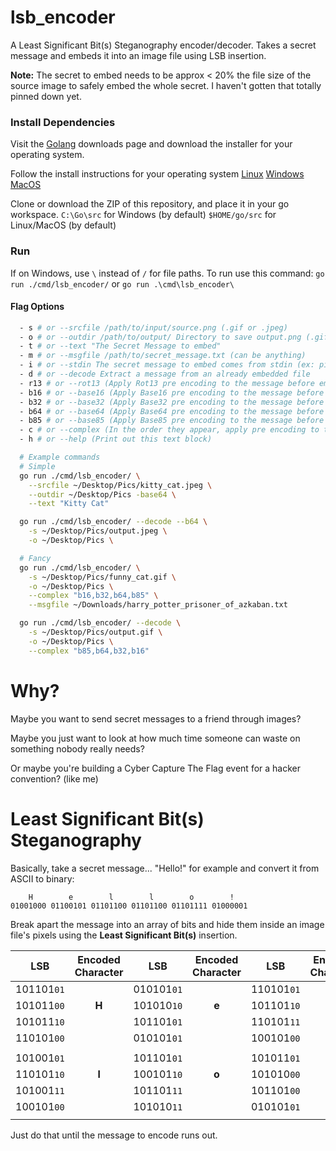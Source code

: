 # lsb_encoder
A Least Significant Bit(s) Steganography encoder/decoder. Takes a secret message and embeds it into an image file using LSB insertion. 

**Note:** The secret to embed needs to be approx < 20% the file size of the source image to safely embed the whole secret. I haven't gotten that totally pinned down yet.

### Install Dependencies
Visit the [Golang](https://golang.org/dl/) downloads page and download the installer for your operating 
system.

Follow the install instructions for your operating system
[Linux](https://golang.org/doc/install#tarball)
[Windows](https://golang.org/doc/install#windows)
[MacOS](https://golang.org/doc/install#macos)

Clone or download the ZIP of this repository, and place it in your go workspace.
`C:\Go\src` for Windows (by default)
`$HOME/go/src` for Linux/MacOS (by default)

### Run
If on Windows, use `\` instead of `/` for file paths.
To run use this command:
`go run ./cmd/lsb_encoder/` or `go run .\cmd\lsb_encoder\`
#### Flag Options
```sh
  - s # or --srcfile /path/to/input/source.png (.gif or .jpeg)
  - o # or --outdir /path/to/output/ Directory to save output.png (.gif or .jpeg)
  - t # or --text "The Secret Message to embed"
  - m # or --msgfile /path/to/secret_message.txt (can be anything)
  - i # or --stdin The secret message to embed comes from stdin (ex: pipe command)
  - d # or --decode Extract a message from an already embedded file
  - r13 # or --rot13 (Apply Rot13 pre encoding to the message before embedding)
  - b16 # or --base16 (Apply Base16 pre encoding to the message before embedding)
  - b32 # or --base32 (Apply Base32 pre encoding to the message before embedding)
  - b64 # or --base64 (Apply Base64 pre encoding to the message before embedding)
  - b85 # or --base85 (Apply Base85 pre encoding to the message before embedding)
  - c # or --complex (In the order they appear, apply pre encoding to the message before embedding)
  - h # or --help (Print out this text block)

  # Example commands
  # Simple
  go run ./cmd/lsb_encoder/ \
    --srcfile ~/Desktop/Pics/kitty_cat.jpeg \
    --outdir ~/Desktop/Pics -base64 \
    --text "Kitty Cat"

  go run ./cmd/lsb_encoder/ --decode --b64 \
    -s ~/Desktop/Pics/output.jpeg \
    -o ~/Desktop/Pics \

  # Fancy
  go run ./cmd/lsb_encoder/ \
    -s ~/Desktop/Pics/funny_cat.gif \
    -o ~/Desktop/Pics \
    --complex "b16,b32,b64,b85" \
    --msgfile ~/Downloads/harry_potter_prisoner_of_azkaban.txt

  go run ./cmd/lsb_encoder/ --decode \
    -s ~/Desktop/Pics/output.gif \
    -o ~/Desktop/Pics \
    --complex "b85,b64,b32,b16"
```

# Why?
Maybe you want to send secret messages to a friend through images?

Maybe you just want to look at how much time someone can waste on something nobody really needs?

Or maybe you're building a Cyber Capture The Flag event for a hacker convention? (like me)

# Least Significant Bit(s) Steganography
Basically, take a secret message... "Hello!" for example and convert it from ASCII to binary:
```
    H        e        l        l        o        !
01001000 01100101 01101100 01101100 01101111 01000001
```
Break apart the message into an array of bits and hide them inside an image file's pixels using the **Least Significant Bit(s)** insertion.

| LSB      | Encoded Character | LSB      | Encoded Character | LSB      | Encoded Character |
|----------|:-----------------:|----------|:-----------------:|----------|:-----------------:|
|101101`01`|                   |010101`01`|                   |110101`01`|                   |
|101011`00`|       **H**       |101010`10`|       **e**       |101101`10`|       **l**       |
|101011`10`|                   |101101`01`|                   |110101`11`|                   |
|110101`00`|                   |010101`01`|                   |100101`00`|                   |
|||||||
|101001`01`|                   |101101`01`|                   |101011`01`|                   |
|110101`10`|       **l**       |100101`10`|       **o**       |101010`00`|       **!**       |
|101001`11`|                   |101101`11`|                   |101101`00`|                   |
|100101`00`|                   |101010`11`|                   |010101`01`|                   |
|||||||

Just do that until the message to encode runs out.
